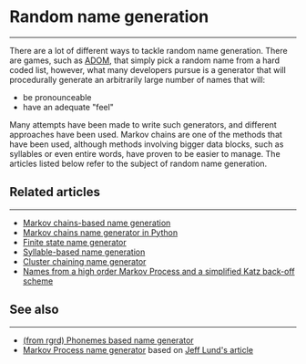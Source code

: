 # Random name generation

---

There are a lot of different ways to tackle random name generation. There are games, such as [ADOM](adom.md), that simply pick a random name from a hard coded list, however, what many developers pursue is a generator that will procedurally generate an arbitrarily large number of names that will:

- be pronounceable
- have an adequate "feel"

Many attempts have been made to write such generators, and different approaches have been used. Markov chains are one of the methods that have been used, although methods involving bigger data blocks, such as syllables or even entire words, have proven to be easier to manage. The articles listed below refer to the subject of random name generation.

## Related articles

---

- [Markov chains-based name generation](markov_chains-based_name_generation.md)
- [Markov chains name generator in Python](markov_chains_name_generator_in_python.md)
- [Finite state name generator](finite_state_name_generator.md)
- [Syllable-based name generation](syllable-based_name_generation.md)
- [Cluster chaining name generator](cluster_chaining_name_generator.md)
- [Names from a high order Markov Process and a simplified Katz back-off scheme](names_from_a_high_order_markov_process_and_a_simplified_katz_back-off_scheme.md)

## See also

---

- [(from rgrd) Phonemes based name generator](http://groups.google.com/group/rec.games.roguelike.development/msg/905b2028961e4c76)
- [Markov Process name generator](https://github.com/Tw1ddle/MarkovNameGenerator) based on [Jeff Lund's article](names_from_a_high_order_markov_process_and_a_simplified_katz_back-off_scheme.md)
